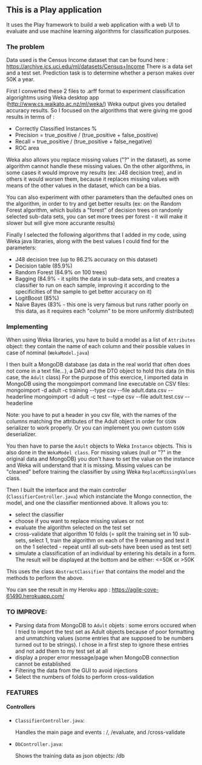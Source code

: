 ## This is a Play application
It uses the Play framework to build a web application with a web UI to evaluate and use machine learning algorithms for classification purposes.

### The problem
Data used is the Census Income dataset that can be found here : https://archive.ics.uci.edu/ml/datasets/Census+Income
There is a data set and a test set.
Prediction task is to determine whether a person makes over 50K a year.

First I converted these 2 files to .arff format to experiment classification algorightms using Weka desktop app 
(http://www.cs.waikato.ac.nz/ml/weka/)
Weka output gives you detailed accuracy results. So I focused on the algorithms that were giving me good results in terms of :
 - Correctly Classified Instances %
 - Precision = true_positive / (true_positive + false_positive)
 - Recall = true_positive / (true_positive + false_negative)
 - ROC area

Weka also allows you replace missing values ("?" in the dataset), as some algorithm cannot handle these missing values.
On the other algorithms, in some cases it would improve my results (ex: J48 decision tree), and in others it would worsen them, because it replaces missing values with means of the other values in the dataset, which can be a bias.

You can also experiment with other parameters than the defaulted ones on the algorithm, in order to try and get better results (ex: on the Random Forest algorithm, which builds a "forest" of decision trees on randomly selected sub-data sets, you can set 
more trees per forest - it will make it slower but will give more accurante results)

Finally I selected the following algorithms that I added in my code, using Weka java libraries, along with the best values I could find 
for the parameters:
- J48 decision tree (up to 86.2% accuracy on this dataset)
- Decision table (85.9%)
- Random Forest (84.9% on 100 trees)
- Bagging (84.9% - it splits the data in sub-data sets, and creates a classifier to run on each sample, improving it according to the specificities of the sample to get better accuracy on it)
- LogitBoost (85%)
- Naive Bayes (83% - this one is very famous but runs rather poorly on this data, as it requires each "column" to be more uniformly distributed)

### Implementing
When using Weka libraries, you have to build a model as a list of `Attributes` object: they contain the name of each column and their possible values in case of nominal (`WekaModel.java`)

I then built a MongoDB database (as data in the real world that often does not come in a text file...), a DAO and the DTO object to hold this data (in this case, the `Adult` class)
For the purpose of this exercice, I imported data in MongoDB using the mongoimport command line executable on CSV files:
  mongoimport -d adult -c training --type csv --file adult.data.csv --headerline
  mongoimport -d adult -c test --type csv --file adult.test.csv --headerline

Note: you have to put a header in you csv file, with the names of the columns matching the attributes of the Adult object in order 
  for `GSON` serializer to work properly.
  Or you can implement you own custom `GSON` deserializer.

You then have to parse the `Adult` objects to Weka `Instance` objects. This is also done in the `WekaModel class`. For missing values (null or "?" in the original data and MongoDB) you don't have to set the value on the instance and Weka will understand that it is missing.
Missing values can be "cleaned" before training the classifier by using Weka `ReplaceMissingValues` class.
  
Then I built the interface and the main controller (`ClassifierController.java`) which instanciate the Mongo connection, the model, and one the classifier mentionned above.
It allows you to:
- select the classifier
- choose if you want to replace missing values or not
- evaluate the algorithm selected on the test set
- cross-validate that algorithm 10 folds (= split the training set in 10 sub-sets, select 1, train the algorithm on each of the 9 remaning and test it on the 1 selected - repeat until all sub-sets have been used as test set)
- simulate a classification of an individual by entering his details in a form. The result will be displayed at the bottom and be either: <=50K or >50K

This uses the class `AbstractClassifier` that contains the model and the methods to perform the above.


You can see the result in my Heroku app : https://agile-cove-61490.herokuapp.com/


### TO IMPROVE:
 - Parsing data from MongoDB to `Adult` objets : some errors occured when I tried to import the test set as Adult objects because of poor
 formatting and unmatching values (some entries that are supposed to be numbers turned out to be strings). I chose in a first step to 
 ignore these entries and not add them to my test set at all
 - display a proper error message/page when MongoDB connection cannot be established
 - Filtering the data from the GUI to avoid injections
 - Select the numbers of folds to perform cross-validation


### FEATURES
#### Controllers

- `ClassifierController.java`:

  Handles the main page and events : /, /evaluate, and /cross-validate 

- `DbController.java`:

  Shows the training data as json objects: /db

